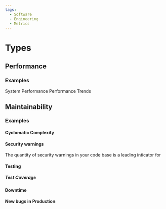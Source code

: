 ```yaml
---
tags:
  - Software
  - Engineering
  - Metrics
---
```

# Types
## Performance
### Examples
System Performance
Performance Trends
## Maintainability
### Examples
#### Cyclomatic Complexity
#### Security warnings
The quantity of security warnings in your code base is a leading inticator for 
#### Testing
##### Test Coverage
#### Downtime
#### New bugs in Production